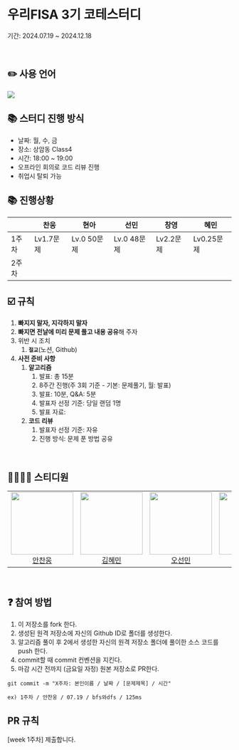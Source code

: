 # 우리FISA 3기 코테스터디
기간: 2024.07.19 ~ 2024.12.18

<br/>

## ✏️ 사용 언어
<img src="https://img.shields.io/badge/Python-3776AB?style=for-the-badge&logo=python&logoColor=white"/>

<br/>

## 📚 스터디 진행 방식
- 날짜: 월, 수, 금 
- 장소: 상암동 Class4 
- 시간: 18:00 ~ 19:00
- 오프라인 회의로 코드 리뷰 진행
- 취업시 탈퇴 가능

## 📚 진행상황
|  | 찬웅 | 현아 | 선민 | 창영 | 혜민 |
| --- | --- | --- | --- | --- | --- |
| 1주차 | Lv1.7문제 | Lv.0 50문제 | Lv.0 48문제 | Lv2.2문제 | Lv0.25문제 |
| 2주차 |  |  |  |  |  |

## ☑️ 규칙
1. **빠지지 말자, 지각하지 말자**
2. **빠지면 전날에 미리 문제 풀고 내용 공유**해 주자
3. 위반 시 조치
    1. **`절교`**(노션, Github)
4. **사전 준비 사항**
    1. **알고리즘**
        1. 발표: 총 15분
        2. 8주간 진행(주 3회 기준 - 기본: 문제풀기, 월: 발표)
        3. 발표: 10분, Q&A: 5분
        4. 발표자 선정 기준: 당일 랜덤 1명
        5. 발표 자료: 
    2. **코드 리뷰**
        1. 발표자 선정 기준: 자유
        2. 진행 방식: 문제 푼 방법 공유

<br/>

## 👨‍👩‍👧‍👦 스티디원
<table>
  <tr>
    <td height="140px" align="center"> <a href="https://github.com/AnChanUng"> <img src="https://avatars.githubusercontent.com/u/104750924?v=4" width="140px" />
      <br /> 안찬웅</a></td>
    <td height="140px" align="center"> <a href="https://github.com/HyeminKim-kr"> <img src="https://avatars.githubusercontent.com/u/58822591?v=4" width="140px" />
      <br /> 김혜민</a></td>
    <td height="140px" align="center"> <a href="https://github.com/seonmin5"> <img src="https://avatars.githubusercontent.com/u/82851869?v=4" width="140px" />
      <br /> 오선민</a></td>
    <td height="140px" align="center"> <a href="https://github.com/kimchang0"> <img src="https://avatars.githubusercontent.com/u/64997303?v=4" width="140px" />
      <br /> 김창영</a></td>
    <td height="140px" align="center"> <a href="https://github.com/gusdk19"> <img src="https://avatars.githubusercontent.com/u/128590006?v=4" width="140px" />
      <br /> 이현아</a></td>
  </tr>
</table>

<br/>

## ❓ 참여 방법
1. 이 저장소를 fork 한다.
2. 생성된 원격 저장소에 자신의 Github ID로 폴더를 생성한다.
3. 알고리즘 풀이 후 2에서 생성한 자신의 원격 저장소 폴더에 풀이한 소스 코드를 push 한다.
4. commit할 때 commit 컨벤션을 지킨다.
5. 마감 시간 전까지 (금요일 자정) 원본 저장소로 PR한다.

```
git commit -m "X주차: 본인이름 / 날짜 / [문제제목] / 시간"

ex) 1주차 / 안찬웅 / 07.19 / bfs와dfs / 125ms
```

## PR 규칙
[week 1주차] 제출합니다.

<br/>

